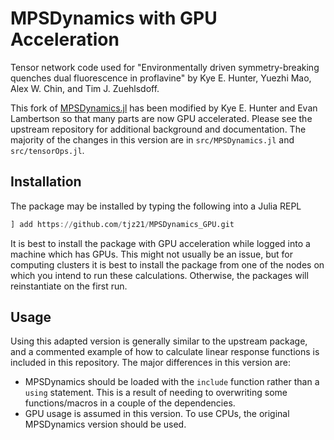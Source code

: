 # MPSDynamics with GPU Acceleration

Tensor network code used for "Environmentally driven symmetry-breaking quenches 
dual fluorescence in proflavine" by Kye E. Hunter, Yuezhi Mao, Alex W. Chin, and
 Tim J. Zuehlsdoff. 

This fork of [MPSDynamics.jl](https://github.com/angusdunnett/MPSDynamics.git) 
has been modified by Kye E. Hunter and Evan Lambertson so that many parts 
are now GPU accelerated. Please see the upstream repository for additional 
background and documentation. The majority of the changes in this version are 
in `src/MPSDynamics.jl` and `src/tensorOps.jl`.

## Installation

The package may be installed by typing the following into a Julia REPL

```julia
] add https://github.com/tjz21/MPSDynamics_GPU.git
```

It is best to install the package with GPU acceleration while logged into a machine 
which has GPUs. This might not usually be an issue, but for computing clusters it 
is best to install the package from one of the nodes on which you intend to run 
these calculations. Otherwise, the packages will reinstantiate on the first run.

## Usage

Using this adapted version is generally similar to the upstream package, and a 
commented example of how to calculate linear response functions is included in this 
repository. The major differences in this version are:
* MPSDynamics should be loaded with the `include` function rather than a `using`
 statement. This is a result of needing to overwriting some functions/macros in
 a couple of the dependencies.
* GPU usage is assumed in this version. To use CPUs, the original MPSDynamics 
version should be used.

